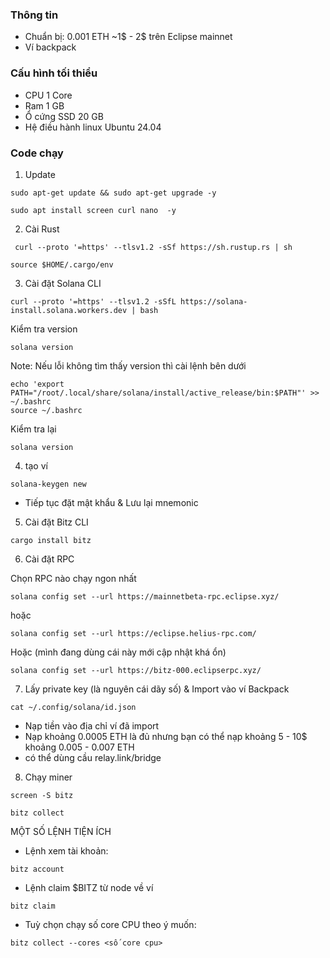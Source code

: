 
### Thông tin
- Chuẩn bị: 0.001 ETH ~1$ - 2$ trên Eclipse mainnet
- Ví backpack


### Cấu hình tối thiểu
- CPU 1 Core
- Ram 1 GB
- Ổ cứng SSD 20 GB
- Hệ điều hành linux Ubuntu 24.04

### Code chạy

1. Update

```
sudo apt-get update && sudo apt-get upgrade -y
```

```
sudo apt install screen curl nano  -y
```

2. Cài Rust
```
 curl --proto '=https' --tlsv1.2 -sSf https://sh.rustup.rs | sh
```

```
source $HOME/.cargo/env
```

3. Cài đặt Solana CLI
```
curl --proto '=https' --tlsv1.2 -sSfL https://solana-install.solana.workers.dev | bash
```

Kiểm tra version

```
solana version
```

Note: Nếu lỗi không tìm thấy version thì cài lệnh bên dưới

```
echo 'export PATH="/root/.local/share/solana/install/active_release/bin:$PATH"' >> ~/.bashrc
source ~/.bashrc
````


Kiểm tra lại

```
solana version
```

4. tạo ví

```
solana-keygen new
```
- Tiếp tục đặt mật khẩu & Lưu lại mnemonic

5. Cài đặt Bitz CLI
```
cargo install bitz
```

6. Cài đặt RPC

Chọn RPC nào chạy ngon nhất

```
solana config set --url https://mainnetbeta-rpc.eclipse.xyz/
```

hoặc

```
solana config set --url https://eclipse.helius-rpc.com/
```

Hoặc (mình đang dùng cái này mới cập nhật khá ổn)

```
solana config set --url https://bitz-000.eclipserpc.xyz/
```

7. Lấy private key (là nguyên cái dãy số) & Import vào ví Backpack
```
cat ~/.config/solana/id.json
```

- Nạp tiền vào địa chỉ ví đã import
- Nạp khoảng 0.0005 ETH là đủ nhưng bạn có thể nạp khoảng 5 - 10$ khoảng 0.005 - 0.007 ETH
- có thể dùng cầu relay.link/bridge

8. Chạy miner
```
screen -S bitz
```
```
bitz collect
```


MỘT SỐ LỆNH TIỆN ÍCH

- Lệnh xem tài khoản:
```
bitz account
```

- Lệnh claim $BITZ từ node về ví
```
bitz claim
```

- Tuỳ chọn chạy số core CPU theo ý muốn:
```
bitz collect --cores <số core cpu>
```

